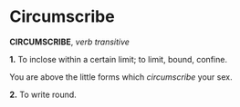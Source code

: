 # Circumscribe

**CIRCUMSCRIBE**, _verb transitive_

**1.** To inclose within a certain limit; to limit, bound, confine.

You are above the little forms which _circumscribe_ your sex.

**2.** To write round.